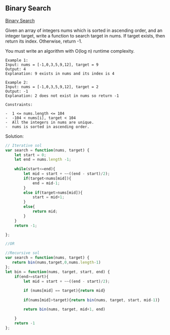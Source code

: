 ## Binary Search
[ Binary Search ](https://leetcode.com/problems/binary-search/)

Given an array of integers nums which is sorted in ascending order, and an integer target, write a function to search target in nums. If target exists, then return its index. Otherwise, return -1.

You must write an algorithm with O(log n) runtime complexity.

```
Example 1:
Input: nums = [-1,0,3,5,9,12], target = 9
Output: 4
Explanation: 9 exists in nums and its index is 4

Example 2:
Input: nums = [-1,0,3,5,9,12], target = 2
Output: -1
Explanation: 2 does not exist in nums so return -1

Constraints:

-  1 <= nums.length <= 104
-  -104 < nums[i], target < 104
-  All the integers in nums are unique.
-  nums is sorted in ascending order.
```

Solution:
```js
// Iterative sol
var search = function(nums, target) {
	let start = 0;
	let end = nums.length -1;
	
	while(start<=end){
		let mid = start + ~~((end - start)/2);
		if(target<nums[mid]){
			end = mid-1;
		}
		else if(target>nums[mid]){
			start = mid+1;
		}
		else{
			return mid;
		}
	}
	return -1;   

};

//OR

//Recursive sol
var search = function(nums, target) {
   return bin(nums,target,0,nums.length-1)
};
let bin = function(nums, target, start, end) {
    if(end>=start){
		let mid = start + ~~((end - start)/2);
        
        if (nums[mid] == target){return mid}
            
		if(nums[mid]>target){return bin(nums, target, start, mid-1)}

        return bin(nums, target, mid+1, end)

    }
    return -1
};
```
